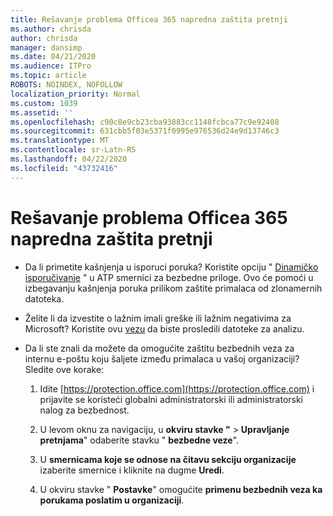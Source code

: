 ```yaml
---
title: Rešavanje problema Officea 365 napredna zaštita pretnji
ms.author: chrisda
author: chrisda
manager: dansimp
ms.date: 04/21/2020
ms.audience: ITPro
ms.topic: article
ROBOTS: NOINDEX, NOFOLLOW
localization_priority: Normal
ms.custom: 1039
ms.assetid: ''
ms.openlocfilehash: c90c8e9cb23cba93883cc1148fcbca77c9e92408
ms.sourcegitcommit: 631cbb5f03e5371f0995e976536d24e9d13746c3
ms.translationtype: MT
ms.contentlocale: sr-Latn-RS
ms.lasthandoff: 04/22/2020
ms.locfileid: "43732416"
---
```

# <a name="troubleshooting-office-365-advanced-threat-protection"></a>Rešavanje problema Officea 365 napredna zaštita pretnji

- Da li primetite kašnjenja u isporuci poruka? Koristite opciju " [Dinamičko isporučivanje](https://docs.microsoft.com/office365/securitycompliance/dynamic-delivery-and-previewing) " u ATP smernici za bezbedne priloge. Ovo će pomoći u izbegavanju kašnjenja poruka prilikom zaštite primalaca od zlonamernih datoteka.

- Želite li da izvestite o lažnim imali greške ili lažnim negativima za Microsoft? Koristite ovu [vezu](https://www.microsoft.com/wdsi/filesubmission/) da biste prosledili datoteke za analizu.

- Da li ste znali da možete da omogućite zaštitu bezbednih veza za internu e-poštu koju šaljete između primalaca u vašoj organizaciji? Sledite ove korake:

  1. Idite [https://protection.office.com](https://protection.office.com) i prijavite se koristeći globalni administratorski ili administratorski nalog za bezbednost.

  2. U levom oknu za navigaciju, u **okviru stavke "** \> **Upravljanje pretnjama**" odaberite stavku " **bezbedne veze**".

  3. U **smernicama koje se odnose na čitavu sekciju organizacije** izaberite smernice i kliknite na dugme **Uredi**.

  4. U okviru stavke " **Postavke**" omogućite **primenu bezbednih veza ka porukama poslatim u organizaciji**.
